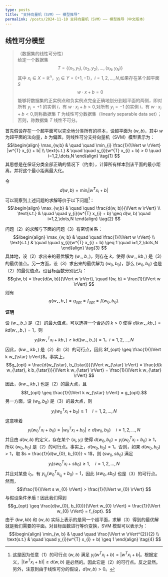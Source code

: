 ```yaml
---
type: posts
title: "支持向量机（SVM）—— 模型推导"
permalink: /posts/2024-11-10 支持向量机（SVM）—— 模型推导（中文版本）
---
```


## 线性可分模型  
> （数据集的线性可分性）  
> 给定一个数据集$$T = \{(x_1, y_1), (x_2, y_2), \dots, (x_N, y_N)\}$$其中 $x_i \in X = \mathbb{R}^n$，$y_i \in Y = \{+1, -1\}$，$i = 1, 2, \dots, N,$如果存在某个超平面 $S$$$w \cdot x + b = 0$$能够将数据集的正实例点和负实例点完全正确地划分到超平面的两侧，即对所有 $y_i = +1$ 的实例 $i$，有 $w \cdot x_i + b > 0,$对所有 $y_i = -1$ 的实例 $i$，有 $w \cdot x_i + b < 0,$则称数据集 $T$ 为线性可分数据集（linearly separable data set）；否则，称数据集 $T$ 线性不可分。  

首先假设存在一个超平面可以完全地分类所有的样本，设超平面为 $(w,b)$，其中 $w$ 为超平面的法向量，$b$ 为偏置。则线性可分支持向量机（SVM）模型表示为：$$\begin{align}  
\max_{w,b} & \quad \quad \min_{i} \frac{1}{\lVert w \rVert} |w^{T} x_{i} + b| \\  
\text{s.t.} & \quad \quad y_{i}(w^{T} x_{i} + b) > 0 \quad i=1,2,\dots,N  
\end{align} \tag{1}  $$其思想是在保证分类全部正确的情况下（约束），计算所有样本到该平面的最小距离，并将这个最小距离最大化。  

令$$d(w, b) = \min_{i} |w^{T} x_{i} + b|$$可以观察到上述问题的求解等价于以下问题[^2]：$$\begin{align}  
\max_{w,b} & \quad \quad \frac{d(w, b)}{\lVert w \rVert} \\  
\text{s.t.} & \quad \quad y_{i}(w^{T} x_{i} + b) \geq d(w, b) \quad i=1,2,\dots,N  
\end{align} \tag{2}  $$

[^2]: 这是因为任意（1）的可行点 $(w, b)$ 满足 $y_{i}(w^{T} x_{i} + b) = |w^{T} x_{i} + b|$。根据定义，$|(w^{T} x_{i} + b)| \geq d(w, b)$ 是必然的。因此它是（2）的可行点。反之显然。另外，注意到由于线性可分的假设，$d(w, b) > 0$。  


问题（2）的求解与下面的问题（3）有密切关系：$$\begin{align}  
\max_{w, b} & \quad \quad \frac{1}{\lVert w \rVert} \\  
\text{s.t.} & \quad \quad y_{i}(w^{T} x_{i} + b) \geq 1 \quad i=1,2,\dots,N  
\end{align} \tag{3}  $$具体地，设（2）求出来的最优解为 $(w_{\star}, b_{\star})$，则存在 $k$，使得 $(k w_{\star}, k b_{\star})$ 是（3）的最优值点。另一方面，设（3）求出来的最优解为 $(w_{0}, b_{0})$，那么 $(w_{0}, b_{0})$ 也是（2）的最优值点。设目标函数分别记为：$$g(w, b) = \frac{d(w, b)}{\lVert w \rVert}, \quad f(w, b) = \frac{1}{\lVert w \rVert}  $$则有$$g(w_{\star}, b_{\star}) = g_{opt} = f_{opt} = f(w_{0}, b_{0}).  $$

**证明**  

设 $(w_{\star}, b_{\star})$ 是（2）的最大值点，可以选择一个合适的 $k>0$ 使得 $d(k w_{\star}, k b_{\star}) = k d(w_{\star}, b_{\star}) = 1$，则$$y_{i}(k {w_{\star}}^{T} x_{i} + k b_{\star}) \geq k d((w_{\star}, b_{\star})) = 1，i = 1, 2, \dots, N$$因此，$(k w_{\star}, k b_{\star})$ 是（2）和（3）的可行点，因此 $f_{opt} \geq \frac{1}{\lVert k w_{\star} \rVert}$。事实上，
$$g_{opt} = \frac{d(w_{\star}, b_{\star})}{\lVert w_{\star} \rVert} = \frac{d(k w_{\star}, k b_{\star})}{\lVert k w_{\star} \rVert} = \frac{1}{\lVert k w_{\star} \rVert}  $$因此，$(k w_{\star}, k b_{\star})$ 也是（2）的最大点，且$$f_{opt} \geq \frac{1}{\lVert k w_{\star} \rVert} = g_{opt}.$$
另一方面，设 $(w_{0}, b_{0})$ 是（3）的最大点，则$$y_{i}({w_{0}}^{T} x_{i} + b_{0}) \geq 1 \quad i = 1, 2, \dots, N $$这意味着$$y_{i}({w_{0}}^{T} x_{i} + b_{0}) = |{w_{0}}^{T} x_{i} + b_{0}| \geq d(w_{0}, b_{0}) \quad i = 1, 2, \dots, N  
$$并且由 $d(w, b)$ 的定义，存在某个 $(x_{i}, y_{i})$ 使得 $d(w_{0}, b_{0}) = y_{i}({w_{0}}^{T} x_{i} + b_{0}) \geq 1$，所以 $(w_{0}, b_{0})$ 是（2）的可行点。事实上，$d(w_{0}, b_{0}) = 1$。否则，如果 $d(w_{0}, b_{0}) > 1$，取 $s = \frac{1}{d(w_{0}, b_{0})} < 1$，则 $(s w_{0}, s b_{0})$ 满足$$y_{i}(s {w_{0}}^{T} x_{i} + s b_{0}) \geq 1, \quad i = 1, 2, \dots, N  $$并且对某些 $i_{0}$，有 $y_{i_{0}}({w_{0}}^{T} x_{i_{0}} + b_{0}) = 1$，因此 $(s w_{0}, s b_{0})$ 也是（3）的可行点。然而，$$\frac{1}{\lVert s w_{0} \rVert} > \frac{1}{\lVert w_{0} \rVert}  $$与假设条件矛盾！因此我们得到$$g_{opt} \geq \frac{d(w_{0}, b_{0})}{\lVert w_{0} \rVert} = \frac{1}{\lVert w_{0} \rVert} = f_{opt}.  $$
由于 $(k w, k b)$ 和 $(w, b)$ 实际上表示的是同一个超平面，求解（3）得到的最优解就是我们需要的平面。对目标函数进行等价变换，SVM 模型可以表示为：$$\begin{align}  
\min_{w, b} & \quad \quad \frac{\lVert w \rVert^{2}}{2} \\  
\text{s.t.} & \quad \quad y_{i}(w^{T} x_{i} + b) \geq 1  
\end{align} \tag{4}  $$
